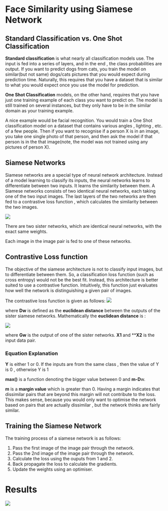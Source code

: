 # Face Similarity using Siamese Network

## Standard Classification vs. One Shot Classification

**Standard classification** is what nearly all classification models use. The input is fed into a series of layers, and in the end , the class probabilities are output. If you want to predict dogs from cats, you train the model on similar(but not same) dogs/cats pictures that you would expect during prediction time. Naturally, this requires that you have a dataset that is similar to what you would expect once you use the model for prediction.

**One Shot Classification** models, on the other hand, requires that you have just one training example of each class you want to predict on. The model is still trained on several instances, but they only have to be in the similar domain as your training example.

A nice example would be facial recognition. You would train a One Shot classification model on a dataset that contains various angles , lighting , etc. of a few people. Then if you want to recognise if a person X is in an image, you take one single photo of that person, and then ask the model if that person is in the that image(note, the model was not trained using any pictures of person X).

## Siamese Networks

Siamese networks are a special type of neural network architecture. Instead of a model learning to classify its inputs, the neural networks learns to differentiate between two inputs. It learns the similarity between them.
A Siamese networks consists of two identical neural networks, each taking one of the two input images. The last layers of the two networks are then fed to a contrastive loss function , which calculates the similarity between the two images.

![](https://hackernoon.com/hn-images/1*XzVUiq-3lYFtZEW3XfmKqg.jpeg)

There are two sister networks, which are identical neural networks, with the exact same weights.

Each image in the image pair is fed to one of these networks.

## Contrastive Loss function

The objective of the siamese architecture is not to classify input images, but to differentiate between them. So, a classification loss function (such as cross entropy) would not be the best fit. Instead, this architecture is better suited to use a contrastive function. Intuitively, this function just evaluates how well the network is distinguishing a given pair of images.

The contrastive loss function is given as follows:
![](https://hackernoon.com/hn-images/1*tzGB6D97tHWR_-NJ8FKknw.jpeg)

where **Dw** is defined as the **euclidean distance** between the outputs of the sister siamese networks. Mathematically the **euclidean distance** is :

![](https://hackernoon.com/hn-images/1*6JCpYpYVJnpgYwupVIHSpg.jpeg)

where **Gw** is the output of one of the sister networks. **X1** and ****X2** is the input data pair.

### Equation Explanation

**Y** is either 1 or 0. If the inputs are from the same class , then the value of Y is 0 , otherwise Y is 1

**max()** is a function denoting the bigger value between 0 and **m-D**w.

**m** is a **margin value** which is greater than 0. Having a margin indicates that dissimilar pairs that are beyond this margin will not contribute to the loss. This makes sense, because you would only want to optimise the network based on pairs that are actually dissimilar , but the network thinks are fairly similar.

## Training the Siamese Network

The training process of a siamese network is as follows:

1) Pass the first image of the image pair through the network.
2) Pass the 2nd image of the image pair through the network.
3) Calculate the loss using the ouputs from 1 and 2.
4) Back propagate the loss to calculate the gradients.
5) Update the weights using an optimiser.

# Results

![](https://hackernoon.com/hn-images/1*N1p1_p5AU_7Ki1jPrsFhsw.png)

<!-- Command to activate the environment -->
<!-- source project/bin/activate -->
<!-- Command to deactivate the environment -->
<!-- deactivate -->